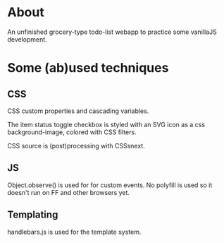 # About

An unfinished grocery-type todo-list webapp to practice some vanillaJS development.
	
# Some (ab)used techniques
	
## CSS

CSS custom properties and cascading variables.

The item status toggle checkbox is styled with an SVG icon as a css background-image, colored with CSS filters.

CSS source is (post)processing with CSSsnext.
	
## JS
		
Object.observe() is used for for custom events. No polyfill is used so it doesn't run on FF and other browsers yet.
	
## Templating	
	
handlebars.js is used for the template system.
